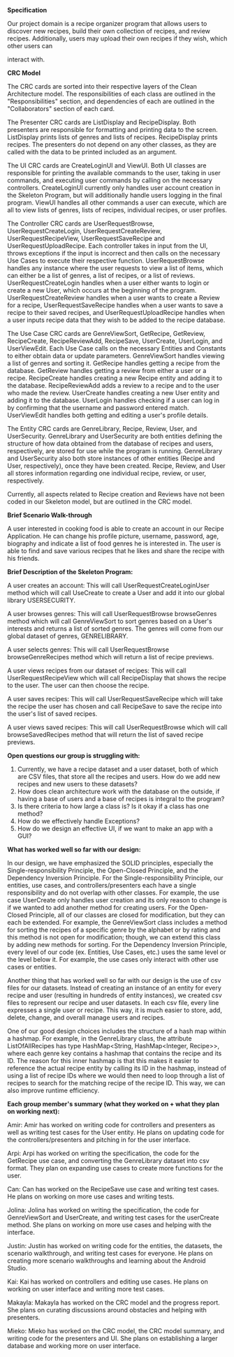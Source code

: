 **Specification**

Our project domain is a recipe organizer program that allows users to discover new recipes, build their own collection
of recipes, and review recipes. Additionally, users may upload their own recipes if they wish, which other users can

interact with.

**CRC Model**


The CRC cards are sorted into their respective layers of the Clean Architecture model. The responsibilities of each 
class are outlined in the "Responsibilities" section, and dependencies of each are outlined in the "Collaborators" 
section of each card. 

The Presenter CRC cards are ListDisplay and RecipeDisplay. Both presenters are responsible for formatting and printing 
data to the screen. ListDisplay prints lists of genres and lists of recipes. RecipeDisplay prints recipes. The presenters 
do not depend on any other classes, as they are called with the data to be printed included as an argument. 

The UI CRC cards are CreateLoginUI and ViewUI. Both UI classes are responsible for printing the available commands to 
the user, taking in user commands, and executing user commands by calling on the necessary controllers. CreateLoginUI 
currently only handles user account creation in the Skeleton Program, but will additionally handle users logging in the 
final program. ViewUI handles all other commands a user can execute, which are all to view lists of genres, lists of 
recipes, individual recipes, or user profiles.

The Controller CRC cards are UserRequestBrowse, UserRequestCreateLogin, UserRequestCreateReview, UserRequestRecipeView, 
UserRequestSaveRecipe and UserRequestUploadRecipe. 
Each controller takes in input from the UI, throws exceptions if the input is incorrect and then calls on the 
necessary Use Cases to execute their respective function. 
UserRequestBrowse handles any instance where the user requests to view a list of items, which can either be a list of genres, a list of recipes, or a list of reviews. 
UserRequestCreateLogin handles when a user either wants to login or create a new User, which occurs at the beginning of the program. 
UserRequestCreateReview handles when a user wants to create a Review for a recipe, UserRequestSaveRecipe handles when a 
user wants to save a recipe to their saved recipes, and UserRequestUploadRecipe handles when a user inputs recipe data 
that they wish to be added to the recipe database.

The Use Case CRC cards are GenreViewSort, GetRecipe, GetReview, RecipeCreate, RecipeReviewAdd, RecipeSave, UserCreate, UserLogin, and UserViewEdit. Each Use Case calls on the necessary Entities and Constants to either obtain data or update parameters.
GenreViewSort handles viewing a list of genres and sorting it. 
GetRecipe handles getting a recipe from the database. 
GetReview handles getting a review from either a user or a recipe. 
RecipeCreate handles creating a new Recipe entity and adding it to the database. 
RecipeReviewAdd adds a review to a recipe and to the user who made the review. 
UserCreate handles creating a new User entity and adding it to the database.
UserLogin handles checking if a user can log in by confirming that the username and password entered match. 
UserViewEdit handles both getting and editing a user's profile details. 

The Entity CRC cards are GenreLibrary, Recipe, Review, User, and UserSecurity.
GenreLibrary and UserSecurity are both entities defining the structure of how data obtained from the database of recipes and users, respectively, are stored for use while the program is running.
GenreLibrary and UserSecurity also both store instances of other entities (Recipe and User, respectively), once they have been created.
Recipe, Review, and User all stores information regarding one individual recipe, review, or user, respectively.


Currently, all aspects related to Recipe creation and Reviews have not been coded in our Skeleton model, but are outlined in the CRC model.

**Brief Scenario Walk-through**

A user interested in cooking food is able to create an account in our Recipe Application. He can change his profile
picture, username, password, age, biography and indicate a list of food genres he is interested in. The user is able to
find and save various recipes that he likes and share the recipe with his friends.

**Brief Description of the Skeleton Program:**


A user creates an account: This will call UserRequestCreateLoginUser method which will call UseCreate to create a 
User and add it into our global library USERSECURITY.

A user browses genres: This will call UserRequestBrowse browseGenres method which will call GenreViewSort to sort 
genres based on a User's interests and returns a list of sorted genres. The genres will come from our global dataset 
of genres, GENRELIBRARY.

A user selects genres: This will call UserRequestBrowse browseGenreRecipes method which will return a list of recipe 
previews. 

A user views recipes from our dataset of recipes: This will call UserRequestRecipeView which will call RecipeDisplay 
that shows the recipe to the user. The user can then choose the recipe.

A user saves recipes: This will call UserRequestSaveRecipe which will take the recipe the user has chosen and call 
RecipeSave to save the recipe into the user's list of saved recipes. 

A user views saved recipes: This will call UserRequestBrowse which will call browseSavedRecipes method that will 
return the list of saved recipe previews. 

**Open questions our group is struggling with:**

1. Currently, we have a recipe dataset and a user dataset, both of which are CSV files, that store all the recipes and 
users. How do we add new recipes and new users to these datasets?
2. How does clean architecture work with the database on the outside, if having a base of users and a base of recipes 
is integral to the program?
3. Is there criteria to how large a class is? Is it okay if a class has one method?
4. How do we effectively handle Exceptions? 
5. How do we design an effective UI, if we want to make an app with a GUI?

**What has worked well so far with our design:**

In our design, we have emphasized the SOLID principles, especially the Single-responsibility Principle, the 
Open-Closed Principle, and the Dependency Inversion Principle. For the 
Single-responsibility Principle, our entities, use cases, and controllers/presenters each have a single responsibility 
and do not overlap with other classes. For example, the use case UserCreate only handles user creation and its only 
reason to change is if we wanted to add another method for creating users. For the Open-Closed Principle, all of our 
classes are closed for modification, but they can each be extended. For example, the GenreViewSort class includes 
a method for sorting the recipes of a specific genre by the alphabet or by rating and this method is not open for 
modification; though, we can extend this class by adding new methods for sorting. For the Dependency Inversion 
Principle, every level of our code (ex. Entities, Use Cases, etc.) uses the same level or the level below it. For 
example, the use cases only interact with other use cases or entities. 

Another thing that has worked well so far with our design is the use of csv files for our datasets. Instead of creating 
an instance of an entity for every recipe and user (resulting in hundreds of entity instances), we created csv files to
represent our recipe and user datasets. In each csv file, every line expresses a single user or recipe. This way, it is
much easier to store, add, delete, change, and overall manage users and recipes.

One of our good design choices includes the structure of a hash map within a hashmap. For example, in the GenreLibrary
class, the attribute ListOfAllRecipes has type HashMap<String, HashMap<Integer, Recipe>>, where each genre key contains
a hashmap that contains the recipe and its ID. The reason for this inner hashmap is that this makes it easier to
reference the actual recipe entity by calling its ID in the hashmap, instead of using a list of recipe IDs where we
would then need to loop through a list of recipes to search for the matching recipe of the recipe ID. This way, we can
also improve runtime efficiency.

**Each group member's summary (what they worked on + what they plan on working next):**

Amir: Amir has worked on writing code for controllers and presenters as well as writing test cases for the User entity.
He plans on updating code for the controllers/presenters and pitching in for the user interface.

Arpi: Arpi has worked on writing the specification, the code for the GetRecipe use case, and converting the
GenreLibrary dataset into csv format. They plan on expanding use cases to create more functions for the user.

Can: Can has worked on the RecipeSave use case and writing test cases. He plans on working on more use cases and
writing tests.

Jolina: Jolina has worked on writing the specification, the code for GenreViewSort and UserCreate, and writing test
cases for the userCreate method. She plans on working on more use cases and helping with the interface.

Justin: Justin has worked on writing code for the entities, the datasets, the scenario walkthrough, and writing test
cases for everyone. He plans on creating more scenario walkthroughs and learning about the Android Studio.

Kai: Kai has worked on controllers and editing use cases. He plans on working on user interface and writing more test
cases.

Makayla: Makayla has worked on the CRC model and the progress report. She plans on curating discussions around obstacles
and helping with presenters.

Mieko: Mieko has worked on the CRC model, the CRC model summary, and writing code for the presenters and UI. She plans on establishing a
larger database and working more on user interface. 


